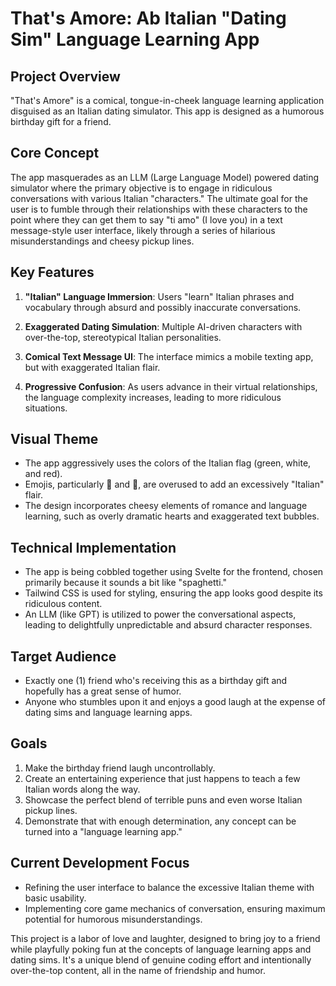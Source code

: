 # That's Amore: Ab Italian "Dating Sim" Language Learning App

## Project Overview

"That's Amore" is a comical, tongue-in-cheek language learning application disguised as an Italian dating simulator. This app is designed as a humorous birthday gift for a friend.

## Core Concept

The app masquerades as an LLM (Large Language Model) powered dating simulator where the primary objective is to engage in ridiculous conversations with various Italian "characters." The ultimate goal for the user is to fumble through their relationships with these characters to the point where they can get them to say "ti amo" (I love you) in a text message-style user interface, likely through a series of hilarious misunderstandings and cheesy pickup lines.

## Key Features

1. **"Italian" Language Immersion**: Users "learn" Italian phrases and vocabulary through absurd and possibly inaccurate conversations.

2. **Exaggerated Dating Simulation**: Multiple AI-driven characters with over-the-top, stereotypical Italian personalities.

3. **Comical Text Message UI**: The interface mimics a mobile texting app, but with exaggerated Italian flair.

4. **Progressive Confusion**: As users advance in their virtual relationships, the language complexity increases, leading to more ridiculous situations.

## Visual Theme

- The app aggressively uses the colors of the Italian flag (green, white, and red).
- Emojis, particularly 🍕 and 🍝, are overused to add an excessively "Italian" flair.
- The design incorporates cheesy elements of romance and language learning, such as overly dramatic hearts and exaggerated text bubbles.

## Technical Implementation

- The app is being cobbled together using Svelte for the frontend, chosen primarily because it sounds a bit like "spaghetti."
- Tailwind CSS is used for styling, ensuring the app looks good despite its ridiculous content.
- An LLM (like GPT) is utilized to power the conversational aspects, leading to delightfully unpredictable and absurd character responses.

## Target Audience

- Exactly one (1) friend who's receiving this as a birthday gift and hopefully has a great sense of humor.
- Anyone who stumbles upon it and enjoys a good laugh at the expense of dating sims and language learning apps.

## Goals

1. Make the birthday friend laugh uncontrollably.
2. Create an entertaining experience that just happens to teach a few Italian words along the way.
3. Showcase the perfect blend of terrible puns and even worse Italian pickup lines.
4. Demonstrate that with enough determination, any concept can be turned into a "language learning app."

## Current Development Focus

- Refining the user interface to balance the excessive Italian theme with basic usability.
- Implementing core game mechanics of conversation, ensuring maximum potential for humorous misunderstandings.

This project is a labor of love and laughter, designed to bring joy to a friend while playfully poking fun at the concepts of language learning apps and dating sims. It's a unique blend of genuine coding effort and intentionally over-the-top content, all in the name of friendship and humor.
